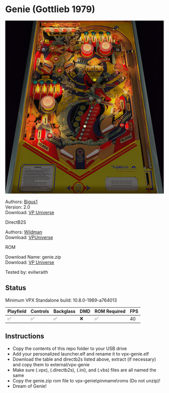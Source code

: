 # Genie (Gottlieb 1979)

![Table Preview](../../images/vpx-genie.jpg)

Authors: [Bigus1](https://www.vpforums.org/index.php?app=core&module=search&do=user_activity&search_app=downloads&mid=107629)  
Version: 2.0  
Download: [VP Universe](https://www.vpforums.org/index.php?app=downloads&showfile=143)

DirectB2S

Authors: [Wildman](https://vpuniverse.com/profile/5-wildman/)  
Download: [VPUniverse](https://vpuniverse.com/files/file/3053-genie-gottlieb-1979/)

ROM

Download Name: genie.zip  
Download: [VP Universe](https://vpuniverse.com/files/file/1184-genie/)

Tested by: evilwraith

## Status 

Minimum VPX Standalone build: 10.8.0-1989-a764013

| Playfield | Controls | Backglass | DMD | ROM Required | FPS | 
|-----------|----------|-----------|-----|--------------|-----|
| :white_check_mark: | :white_check_mark: | :white_check_mark: | :x: | :white_check_mark: | 40 |

## Instructions

- Copy the contents of this repo folder to your USB drive
- Add your personalized launcher.elf and rename it to vpx-genie.elf
- Download the table and directb2s listed above, extract (if necessary) and copy them to external/vpx-genie
- Make sure (.vpx), (.directb2s), (.ini), and (.vbs) files are all named the same
- Copy the genie.zip rom file to vpx-genie\pinmame\roms (Do not unzip)!
- Dream of Genie!

